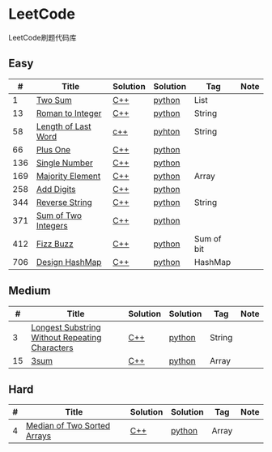 # LeetCode
LeetCode刷题代码库
## Easy
|  #  | Title   |  Solution  |Solution| Tag |  Note  | 
|-----|-------- | ---------- | ------ | ----|--------|
|1|[Two Sum][1]|[C++][2]|[python][3]|List|
|13|[Roman to Integer][4]|[C++][5]|[python][6]|String|
|58|[Length of Last Word][7]|[c++][8]|[pyhton][9]|String|
|66|[Plus One][10]|[C++][11]|[python][12]||
|136|[Single Number][13]|[C++][14]|[python][15]||
|169|[Majority Element][16]|[C++][17]|[python][18]|Array|
|258|[Add Digits][19]|[C++][20]|[python][21]||
|344|[Reverse String][22]|[C++][23]|[python][24]|String|
|371|[Sum of Two Integers][25]|[C++][26]|[python][27]||
|412|[Fizz Buzz][28]|[C++][29]|[python][30]|Sum of bit|
|706|[Design HashMap][31]|[C++][32]|[python][33]|HashMap|

## Medium
|  #  | Title      |  Solution  |Solution| Tag |  Note  | 
|-----|------------| ---------- | ------ | ----|--------|
|3|[Longest Substring Without Repeating Characters][34]|[C++][35]|[python][36]|String|
|15|[3sum][37]|[C++][38]|[python][39]|Array|

## Hard
|  #  | Title      |  Solution  |Solution| Tag |  Note  | 
|-----|------------| ---------- | ------ | ----|--------|
|4|[Median of Two Sorted Arrays][40]|[C++][41]|[python][42]|Array|


  [1]: https://leetcode.com/problems/two-sum/description/
  [2]: ./C++/1/main.cpp
  [3]: ./Python/1.py
  [4]: https://leetcode.com/problems/roman-to-integer/
  [5]: ./C++/13/main.cpp
  [6]: ./Python/13.py
  [7]: https://leetcode.com/problems/length-of-last-word/
  [8]: ./C++/58/main.cpp
  [9]: ./Python/58.py
  [10]: https://leetcode.com/problems/plus-one/description/
  [11]: ./C++/66/main.cpp
  [12]: ./Python/66.py
  [13]: https://leetcode.com/problems/single-number/description/
  [14]: ./C++/136/main.cpp
  [15]: ./Python/136.py
  [16]: https://leetcode.com/problems/majority-element/
  [17]: ./C++/169/main.cpp
  [18]: ./Python/169.py
  [19]: https://leetcode.com/problems/add-digits/description/
  [20]: ./C++/258/main.cpp
  [21]: ./Python/258.py
  [22]: https://leetcode.com/problems/reverse-string/description/
  [23]: ./C++/258/main.cpp
  [24]: ./Python/344.py
  [25]: https://leetcode.com/problems/sum-of-two-integers/description/
  [26]: ./C++/371/main.cpp
  [27]: ./Python/371.py
  [28]: https://leetcode.com/problems/fizz-buzz/
  [29]: ./C++/412/main.cpp
  [30]: ./Python/412.py
  [31]: https://leetcode.com/problems/design-hashmap/description/
  [32]: ./C++/706/main.cpp
  [33]: ./Python/706.py
  [34]: https://leetcode.com/problemset/top-interview-questions/
  [35]: ./C++/3/main.cpp
  [36]: ./Python/3.py
  [37]: https://leetcode.com/problems/3sum/description/
  [38]: ./C++/15/main.cpp
  [39]: ./Python/15.py
  [40]: https://leetcode.com/problems/median-of-two-sorted-arrays/
  [41]: ./C++/4/main.cpp
  [42]: ./Python/4.py
